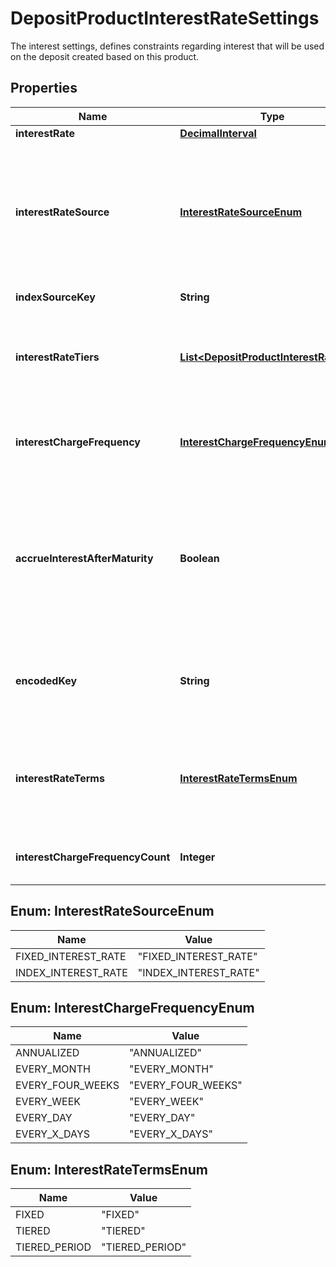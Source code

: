 

# DepositProductInterestRateSettings

The interest settings, defines constraints regarding interest that will be used on the deposit created based on this product.
## Properties

Name | Type | Description | Notes
------------ | ------------- | ------------- | -------------
**interestRate** | [**DecimalInterval**](DecimalInterval.md) |  |  [optional]
**interestRateSource** | [**InterestRateSourceEnum**](#InterestRateSourceEnum) | Interest calculation method: fixed or (interest spread + active organization index interest rate) |  [optional]
**indexSourceKey** | **String** | Index rate source key. |  [optional]
**interestRateTiers** | [**List&lt;DepositProductInterestRateTier&gt;**](DepositProductInterestRateTier.md) | The list of interest rate tiers available for the current settings instance |  [optional]
**interestChargeFrequency** | [**InterestChargeFrequencyEnum**](#InterestChargeFrequencyEnum) | The interval used for determining how often is interest charged |  [optional]
**accrueInterestAfterMaturity** | **Boolean** | If the product supports this option, specify if the interest should be accrued after the account maturity date |  [optional]
**encodedKey** | **String** | The encoded key of the interest rate tier, auto generated, unique |  [optional] [readonly]
**interestRateTerms** | [**InterestRateTermsEnum**](#InterestRateTermsEnum) | The option for how is the interest rate determined when being accrued for an account |  [optional]
**interestChargeFrequencyCount** | **Integer** | the count of units to apply over the interval |  [optional]



## Enum: InterestRateSourceEnum

Name | Value
---- | -----
FIXED_INTEREST_RATE | &quot;FIXED_INTEREST_RATE&quot;
INDEX_INTEREST_RATE | &quot;INDEX_INTEREST_RATE&quot;



## Enum: InterestChargeFrequencyEnum

Name | Value
---- | -----
ANNUALIZED | &quot;ANNUALIZED&quot;
EVERY_MONTH | &quot;EVERY_MONTH&quot;
EVERY_FOUR_WEEKS | &quot;EVERY_FOUR_WEEKS&quot;
EVERY_WEEK | &quot;EVERY_WEEK&quot;
EVERY_DAY | &quot;EVERY_DAY&quot;
EVERY_X_DAYS | &quot;EVERY_X_DAYS&quot;



## Enum: InterestRateTermsEnum

Name | Value
---- | -----
FIXED | &quot;FIXED&quot;
TIERED | &quot;TIERED&quot;
TIERED_PERIOD | &quot;TIERED_PERIOD&quot;



